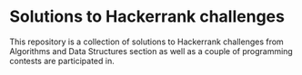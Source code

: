 # Solutions to Hackerrank challenges

This repository is a collection of solutions to Hackerrank challenges from Algorithms and Data Structures section as well as a couple of programming contests are participated in.
